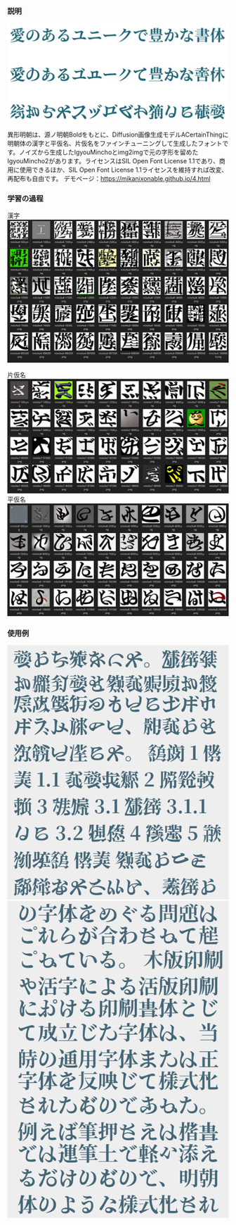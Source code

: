 ### 説明
![1](1.png)

異形明朝は、源ノ明朝Boldをもとに、Diffusion画像生成モデルACertainThingに明朝体の漢字と平仮名、片仮名をファインチューニングして生成したフォントです。ノイズから生成したIgyouMinchoとimg2imgで元の字形を留めたIgyouMincho2があります。ライセンスはSIL Open Font License 1.1であり、商用に使用できるほか、SIL Open Font License 1.1ライセンスを維持すれば改変、再配布も自由です。
デモページ：https://mikanixonable.github.io/4.html

### 学習の過程
漢字
![1](3.png)

片仮名
![1](4.png)
平仮名
![1](5.png)

### 使用例

![1](2.png)
![1](6.png)
